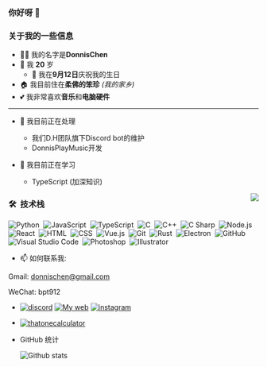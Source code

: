 ### 你好呀 👋

### 关于我的一些信息
- 🙋‍♂️ 我的名字是**DonnisChen** 
-  🎂 我 **20** 岁 
   - 📆 我在**9月12日**庆祝我的生日
- 🏠 我目前住在**柔佛的笨珍** *(我的家乡)*
- 💕 我非常喜欢**音乐**和**电脑硬件**

***

- 🔭 我目前正在处理
  * 我们D.H团队旗下Discord bot的维护
  * DonnisPlayMusic开发

- 🌱 我目前正在学习
  * TypeScript (加深知识)

<img src="https://cdn.discordapp.com/banners/192153481165930496/a_90290d7fc9c94e8f3d4b608ce0ad6749.gif?size=4096" align="right"/>  
  
### 🛠 &nbsp;技术栈

![Python](https://img.shields.io/badge/-Python-05122A?style=flat&logo=python)&nbsp;
![JavaScript](https://img.shields.io/badge/-JavaScript-05122A?style=flat&logo=javascript)&nbsp;
![TypeScript](https://img.shields.io/badge/-TypeScript-05122A?style=flat&logo=TypeScript)&nbsp;
![C](https://img.shields.io/badge/-C-05122A?style=flat&logo=C&logoColor=A8B9CC)&nbsp;
![C++](https://img.shields.io/badge/-C++-05122A?style=flat&logo=C%2B%2B&logoColor=00599C)&nbsp;
![C Sharp](https://img.shields.io/badge/-C%20Sharp-05122A?style=flat&logo=C%20Sharp&logoColor=823085)&nbsp;
![Node.js](https://img.shields.io/badge/-Node.js-05122A?style=flat&logo=node.js)&nbsp;
![React](https://img.shields.io/badge/-React-05122A?style=flat&logo=react)&nbsp;
![HTML](https://img.shields.io/badge/-HTML-05122A?style=flat&logo=HTML5)&nbsp;
![CSS](https://img.shields.io/badge/-CSS-05122A?style=flat&logo=CSS3&logoColor=1572B6)&nbsp;
![Vue.js](https://img.shields.io/badge/-Vue.js-05122A?style=flat&logo=Vue.js)&nbsp;
![Git](https://img.shields.io/badge/-Git-05122A?style=flat&logo=git)&nbsp;
![Rust](https://img.shields.io/badge/-Rust-05122A?style=flat&logo=Rust)&nbsp;
![Electron](https://img.shields.io/badge/-Electron-05122A?style=flat&logo=Electron)&nbsp;
![GitHub](https://img.shields.io/badge/-GitHub-05122A?style=flat&logo=github)&nbsp;
![Visual Studio Code](https://img.shields.io/badge/-Visual%20Studio%20Code-05122A?style=flat&logo=visual-studio-code&logoColor=007ACC)&nbsp;
![Photoshop](https://img.shields.io/badge/-Photoshop-05122A?style=flat&logo=adobe-photoshop)&nbsp;
![Illustrator](https://img.shields.io/badge/-Illustrator-05122A?style=flat&logo=adobe-illustrator)&nbsp;


- 📫 如何联系我:

 Gmail: donnischen@gmail.com
  
 WeChat: bpt912

- [![discord](https://img.shields.io/badge/Discord-donnis%234186-7289DA?logo=discord&style=for-the-badgel)](https://discordapp.com/users/729403085281165370)
[![My web](https://img.shields.io/badge/MyWebsite-Donnischen-yellow.svg)](https://donnischen.vercel.app/)
[![instagram](https://badges.aleen42.com/src/instagram.svg)](https://www.instagram.com/bpeng0912/)

- <a href="https://discordapp.com/users/729403085281165370"><img align="center" src="https://discord.c99.nl/widget/theme-2/729403085281165370.png" alt="thatonecalculator"/></a>

- GitHub 统计

  ![Github stats](https://readmestats-dcgithub.vercel.app/api?username=donnischen&theme=blueberry&count_private=true&hide_border=true&line_height=30)
